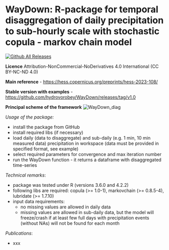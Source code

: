 # WayDown: **R-package for temporal disaggregation of daily precipitation to sub-hourly scale with stochastic copula - markov chain model** 

[![Github All Releases](https://img.shields.io/github/downloads/hydrovorobey/WayDown/total.svg)]()

**Licence** Attribution-NonCommercial-NoDerivatives 4.0 International (CC BY-NC-ND 4.0)

**Main reference** - https://hess.copernicus.org/preprints/hess-2023-108/

**Stable version with examples** - https://github.com/hydrovorobey/WayDown/releases/tag/v1.0


**Principal scheme of the framework**
![WayDown_diag](https://user-images.githubusercontent.com/25793656/233024719-b97099b6-79ef-4a93-b42b-9edfc78ad092.png)




*Usage of the package:*
- install the package from GitHub
- install required libs (if necessary)
- load daily (data to disaggregate) and sub-daily (e.g. 1 min, 10 min measured data) precipitation in workspace (data must be provided in specified format, see example)
- select required parameters for convergence and max iteration number
- run the WayDown function - it returns a dataframe with disaggregated time-series

*Technical remarks*:
- package was tested under R (versions 3.6.0 and 4.2.2)
- following libs are required: copula (>= 1.0-1), markovchain (>= 0.8.5-4), lubridate (>= 1.7.10)
- input data requirements: 
    - no missing values are allowed in daily data
    - missing values are allowed in sub-daily data, but the model will freeze/crash if at least few full days with precipitation events (without NAs) will not be found for each month

*Publications*:
- xxx

